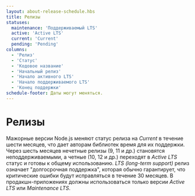 ```yaml
---
layout: about-release-schedule.hbs
title: Релизы
statuses:
  maintenance: 'Поддерживаемый LTS'
  active: 'Active LTS'
  current: 'Current'
  pending: 'Pending'
columns:
  - 'Релиз'
  - 'Статус'
  - 'Кодовое название'
  - 'Начальный релиз'
  - 'Начало активного LTS'
  - 'Начало поддерживаемого LTS'
  - 'Конец поддержки'
schedule-footer: Даты могут меняться.
---
```


# Релизы

Мажорные версии Node.js меняют статус релиза на _Current_ в течение шести месяцев, что дает авторам библиотек время для их поддержки. Через шесть месяцев нечетные релизы (9, 11 и др.) становятся неподдерживаемыми, а четные (10, 12 и др.) переходят в _Active LTS_ статус и готовы к общему использованию. _LTS (long-term support)_ релиз означает "долгосрочная поддержка", которая обычно гарантирует, что критические ошибки будут исправляться в течение 30 месяцев. В продакшн-приложениях должны использоваться только версии _Active LTS_ или _Maintenance LTS_.
